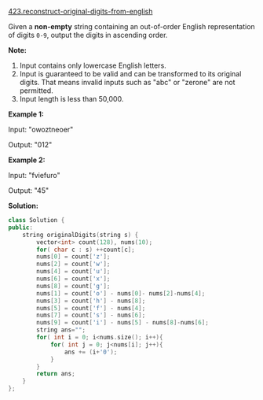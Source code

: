 [423.reconstruct-original-digits-from-english](https://leetcode.com/problems/reconstruct-original-digits-from-english/)  

Given a **non-empty** string containing an out-of-order English representation of digits `0-9`, output the digits in ascending order.

**Note:**  

1.  Input contains only lowercase English letters.
2.  Input is guaranteed to be valid and can be transformed to its original digits. That means invalid inputs such as "abc" or "zerone" are not permitted.
3.  Input length is less than 50,000.

**Example 1:**  

Input: "owoztneoer"

Output: "012"

**Example 2:**  

Input: "fviefuro"

Output: "45"  



**Solution:**  

```cpp
class Solution {
public:
    string originalDigits(string s) {
        vector<int> count(128), nums(10);
        for( char c : s) ++count[c];
        nums[0] = count['z'];
        nums[2] = count['w'];
        nums[4] = count['u'];
        nums[6] = count['x'];
        nums[8] = count['g'];
        nums[1] = count['o'] - nums[0]- nums[2]-nums[4];
        nums[3] = count['h'] - nums[8];
        nums[5] = count['f'] - nums[4];
        nums[7] = count['s'] - nums[6];
        nums[9] = count['i'] - nums[5] - nums[8]-nums[6];
        string ans="";
        for( int i = 0; i<nums.size(); i++){
            for( int j = 0; j<nums[i]; j++){
                ans += (i+'0');
            }
        }
        return ans;
    }
};
```
      